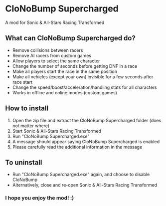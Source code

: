 # CloNoBump Supercharged
A mod for Sonic & All-Stars Racing Transformed

## What can CloNoBump Supercharged do?
 * Remove collisions between racers
 * Remove AI racers from custom games
 * Allow players to select the same character
 * Change the number of seconds before getting DNF in a race
 * Make all players start the race in the same position
 * Make all vehicles (except your own) invisible for a few seconds after race start
 * Change the speed/boost/acceleration/handling stats for all characters
 * Works in offline and online modes (custom games)

## How to install
 1. Open the zip file and extract the CloNoBump Supercharged folder (does not matter where)
 2. Start Sonic & All-Stars Racing Transformed
 3. Run "CloNoBump Supercharged.exe"
 4. A message should appear saying CloNoBump Supercharged is enabled
 5. Please carefully read the additional information in the message

## To uninstall
 * Run "CloNoBump Supercharged.exe" again, and choose to disable CloNoBump
 * Alternatively, close and re-open Sonic & All-Stars Racing Transformed
 
### I hope you enjoy the mod! :)
